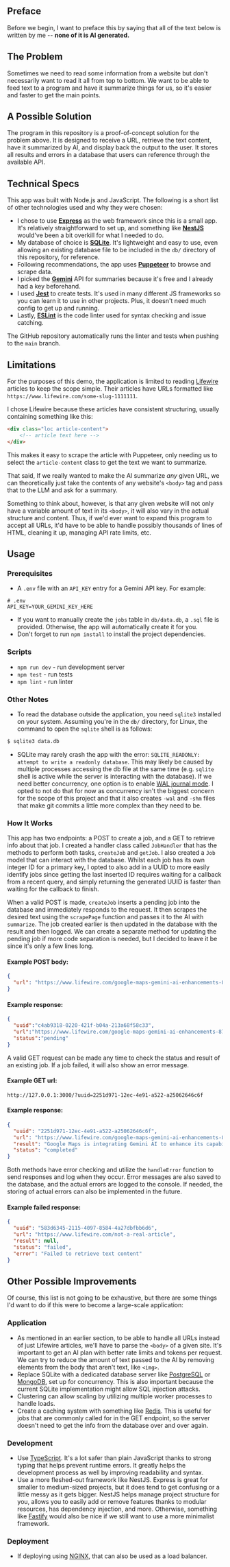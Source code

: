 ## Preface

Before we begin, I want to preface this by saying that all of the text below is written by me -- **none of it is AI generated.**

## The Problem

Sometimes we need to read some information from a website but don't necessarily want to read it all from top to bottom. We want to be able to feed text to a program and have it summarize things for us, so it's easier and faster to get the main points.

## A Possible Solution

The program in this repository is a proof-of-concept solution for the problem above. It is designed to receive a URL, retrieve the text content, have it summarized by AI, and display back the output to the user. It stores all results and errors in a database that users can reference through the available API.

## Technical Specs

This app was built with Node.js and JavaScript. The following is a short list of other technologies used and why they were chosen:

- I chose to use [**Express**](https://expressjs.com/) as the web framework since this is a small app. It's relatively straightforward to set up, and something like [**NestJS**](https://nestjs.com/) would've been a bit overkill for what I needed to do. 
- My database of choice is [**SQLite**](https://www.sqlite.org/). It's lightweight and easy to use, even allowing an existing database file to be included in the `db/` directory of this repository, for reference.
- Following recommendations, the app uses [**Puppeteer**](https://pptr.dev/) to browse and scrape data.
- I picked the [**Gemini**](https://gemini.google.com) API for summaries because it's free and I already had a key beforehand.
- I used [**Jest**](https://jestjs.io/) to create tests. It's used in many different JS frameworks so you can learn it to use in other projects. Plus, it doesn't need much config to get up and running.
- Lastly, [**ESLint**](https://eslint.org/) is the code linter used for syntax checking and issue catching.

The GitHub repository automatically runs the linter and tests when pushing to the `main` branch.

## Limitations

For the purposes of this demo, the application is limited to reading [Lifewire](https://www.lifewire.com/) articles to keep the scope simple. Their articles have URLs formatted like `https://www.lifewire.com/some-slug-1111111`.

I chose Lifewire because these articles have consistent structuring, usually containing something like this:

```html
<div class="loc article-content">
	<!-- article text here -->
</div>
```

This makes it easy to scrape the article with Puppeteer, only needing us to select the `article-content` class to get the text we want to summarize. 

That said, If we really wanted to make the AI summarize *any* given URL, we can theoretically just take the contents of any website's `<body>` tag and pass that to the LLM and ask for a summary. 

Something to think about, however, is that any given website will not only have a variable amount of text in its `<body>`, it will also vary in the actual structure and content. Thus, if we'd ever want to expand this program to accept all URLs, it'd have to be able to handle possibly thousands of lines of HTML, cleaning it up, managing API rate limits, etc. 

## Usage

### Prerequisites
- A `.env` file with an `API_KEY` entry for a Gemini API key. For example:
```
# .env
API_KEY=YOUR_GEMINI_KEY_HERE
```
- If you want to manually create the `jobs` table in `db/data.db`, a `.sql` file is provided. Otherwise, the app will automatically create it for you. 
- Don't forget to run `npm install` to install the project dependencies.
### Scripts
- `npm run dev` - run development server
- `npm test` - run tests
- `npm lint` - run linter 
### Other Notes
- To read the database outside the application, you need `sqlite3` installed on your system. Assuming you're in the `db/` directory, for Linux, the command to open the `sqlite` shell is as follows:
```bash
$ sqlite3 data.db 
```
- SQLite may rarely crash the app with the error: `SQLITE_READONLY: attempt to write a readonly database`. This may likely be caused by multiple processes accessing the db file at the same time (e.g. `sqlite` shell is active while the server is interacting with the database). If we need better concurrency, one option is to enable [WAL journal mode](https://www.sqlite.org/wal.html). I opted to not do that for now as concurrency isn't the biggest concern for the scope of this project and that it also creates `-wal` and `-shm` files that make git commits a little more complex than they need to be.
### How It Works
This app has two endpoints: a POST to create a job, and a GET to retrieve info about that job. I created a handler class called `JobHandler` that has the methods to perform both tasks, `createJob` and  `getJob`. I also created a `Job` model that can interact with the database. Whilst each job has its own integer ID for a primary key, I opted to also add in a UUID to more easily identify jobs since getting the last inserted ID requires waiting for a callback from a recent query, and simply returning the generated UUID is faster than waiting for the callback to finish. 

When a valid POST is made, `createJob` inserts a pending job into the database and immediately responds to the request. It then scrapes the desired text using the `scrapePage` function and passes it to the AI with `summarize`. The job created earlier is then updated in the database with the result and then logged. We can create a separate method for updating the pending job if more code separation is needed, but I decided to leave it be since it's only a few lines long.  

#### Example POST body:
```json
{
  "url": "https://www.lifewire.com/google-maps-gemini-ai-enhancements-8737295"
}
```

#### Example response:
```json
{
  "uuid":"c4ab9318-0220-421f-b04a-213a68f58c33",
  "url":"https://www.lifewire.com/google-maps-gemini-ai-enhancements-8737295",
  "status":"pending"
}
```
A valid GET request can be made any time to check the status and result of an existing job. If a job failed, it will also show an error message.

#### Example GET url:
```
http://127.0.0.1:3000/?uuid=2251d971-12ec-4e91-a522-a25062646c6f
```

#### Example response:
```json
{
  "uuid": "2251d971-12ec-4e91-a522-a25062646c6f",
  "url": "https://www.lifewire.com/google-maps-gemini-ai-enhancements-8737295",
  "result": "Google Maps is integrating Gemini AI to enhance its capabilities, making it more helpful for planning outings and adventures. Users can now ask Maps for \"inspiration\" by providing a few parameters, and the app will suggest \"thematically curated\" locations based on real user reviews and information.  Gemini's suggestions are fact-checked for accuracy, and users can interact with them by making reservations, getting directions, and discovering additional stops along the route.  New features include route navigation assistance, parking information, weather disruptions, and more. These updates are being rolled out gradually, starting today, October 31st. \n",
  "status": "completed"
}
```

Both methods have error checking and utilize the `handleError` function to send responses and log when they occur. Error messages are also saved to the database, and the actual errors are logged to the console. If needed, the storing of actual errors can also be implemented in the future.

#### Example failed response:
```json
{
  "uuid": "583d6345-2115-4097-8584-4a27dbfbb6d6",
  "url": "https://www.lifewire.com/not-a-real-article",
  "result": null,
  "status": "failed",
  "error": "Failed to retrieve text content"
}
```
## Other Possible Improvements

Of course, this list is not going to be exhaustive, but there are some things I'd want to do if this were to become a large-scale application:

### Application

- As mentioned in an earlier section, to be able to handle all URLs instead of just Lifewire articles, we'll have to parse the `<body>` of a given site. It's important to get an AI plan with better rate limits and tokens per request. We can try to reduce the amount of text passed to the AI by removing elements from the body that aren't text, like `<img>`. 
- Replace SQLite with a dedicated database server like [PostgreSQL](https://www.postgresql.org/) or [MongoDB](https://www.mongodb.com/), set up for concurrency. This is also important because the current SQLite implementation might allow SQL injection attacks.
- Clustering can allow scaling by utilizing multiple worker processes to handle loads.
- Create a caching system with something like [Redis](https://redis.io/). This is useful for jobs that are commonly called for in the GET endpoint, so the server doesn't need to get the info from the database over and over again.

### Development

- Use [TypeScript](https://www.typescriptlang.org/). It's a lot safer than plain JavaScript thanks to strong typing that helps prevent runtime errors. It greatly helps the development process as well by improving readability and syntax.
- Use a more fleshed-out framework like NestJS. Express is great for smaller to medium-sized projects, but it does tend to get confusing or a little messy as it gets bigger. NestJS helps manage project structure for you, allows you to easily add or remove features thanks to modular resources, has dependency injection, and more. Otherwise, something like [Fastify](https://fastify.dev/) would also be nice if we still want to use a more minimalist framework.

### Deployment

- If deploying using [NGINX](https://nginx.org/en/), that can also be used as a load balancer.
